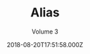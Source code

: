 ---
title: "Alias"
subtitle: Volume 3
date: 2018-08-20T17:51:58.000Z
permalink: /almanac/books/2018-08-20-alias/index.html
isbn13: 978-0785198574
---